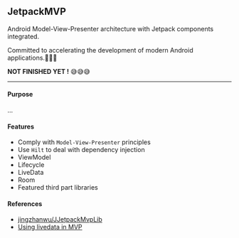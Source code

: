 ## JetpackMVP

Android Model-View-Presenter architecture with Jetpack components integrated.

Committed to accelerating the development of modern Android applications.:rocket::rocket::rocket:

**NOT FINISHED YET !** :sweat_smile::sweat_smile::sweat_smile:

---

#### Purpose

...

#### Features

* Comply with `Model-View-Presenter` principles
* Use `Hilt` to deal with dependency injection
* ViewModel
* Lifecycle
* LiveData
* Room
* Featured third part libraries

#### References

* [jingzhanwu/JJetpackMvpLib](https://github.com/jingzhanwu/JJetpackMvpLib)
* [Using livedata in MVP](https://medium.com/@techadroit89/using-livedata-in-mvp-1dc3425edf9c)
